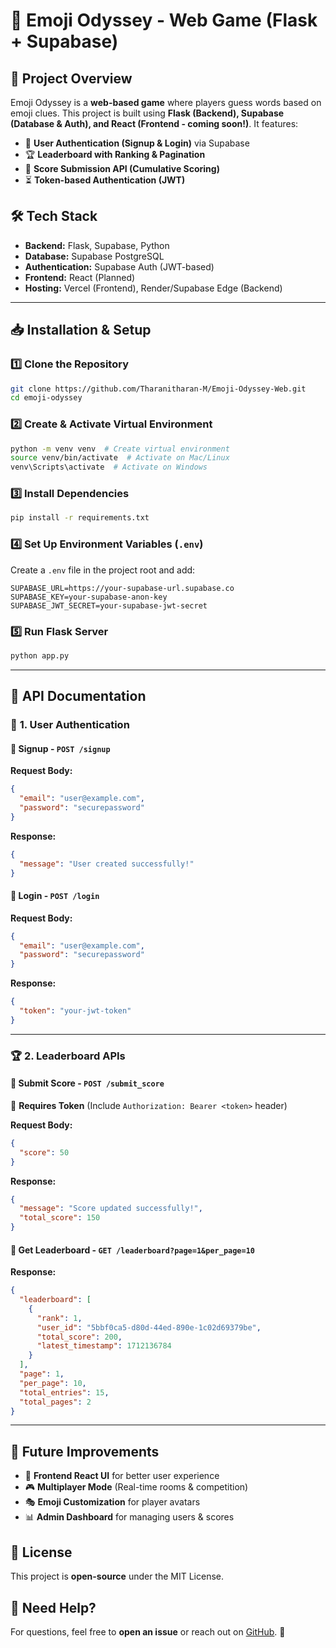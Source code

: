 # 🚀 Emoji Odyssey - Web Game (Flask + Supabase)

## 📌 Project Overview
Emoji Odyssey is a **web-based game** where players guess words based on emoji clues. This project is built using **Flask (Backend), Supabase (Database & Auth), and React (Frontend - coming soon!)**. It features:
- 🔐 **User Authentication (Signup & Login)** via Supabase
- 🏆 **Leaderboard with Ranking & Pagination**
- 🎯 **Score Submission API (Cumulative Scoring)**
- ⏳ **Token-based Authentication (JWT)**

## 🛠️ Tech Stack
- **Backend:** Flask, Supabase, Python
- **Database:** Supabase PostgreSQL
- **Authentication:** Supabase Auth (JWT-based)
- **Frontend:** React (Planned)
- **Hosting:** Vercel (Frontend), Render/Supabase Edge (Backend)

---

## 📥 Installation & Setup

### 1️⃣ **Clone the Repository**
```bash
git clone https://github.com/Tharanitharan-M/Emoji-Odyssey-Web.git
cd emoji-odyssey
```

### 2️⃣ **Create & Activate Virtual Environment**
```bash
python -m venv venv  # Create virtual environment
source venv/bin/activate  # Activate on Mac/Linux
venv\Scripts\activate  # Activate on Windows
```

### 3️⃣ **Install Dependencies**
```bash
pip install -r requirements.txt
```

### 4️⃣ **Set Up Environment Variables** (`.env`)
Create a `.env` file in the project root and add:
```plaintext
SUPABASE_URL=https://your-supabase-url.supabase.co
SUPABASE_KEY=your-supabase-anon-key
SUPABASE_JWT_SECRET=your-supabase-jwt-secret
```

### 5️⃣ **Run Flask Server**
```bash
python app.py
```

---

## 📌 API Documentation

### 🔹 **1. User Authentication**
#### 🔹 Signup - `POST /signup`
**Request Body:**
```json
{
  "email": "user@example.com",
  "password": "securepassword"
}
```
**Response:**
```json
{
  "message": "User created successfully!"
}
```

#### 🔹 Login - `POST /login`
**Request Body:**
```json
{
  "email": "user@example.com",
  "password": "securepassword"
}
```
**Response:**
```json
{
  "token": "your-jwt-token"
}
```

---

### 🏆 **2. Leaderboard APIs**

#### 🔹 Submit Score - `POST /submit_score`
🔐 **Requires Token** (Include `Authorization: Bearer <token>` header)

**Request Body:**
```json
{
  "score": 50
}
```
**Response:**
```json
{
  "message": "Score updated successfully!",
  "total_score": 150
}
```

#### 🔹 Get Leaderboard - `GET /leaderboard?page=1&per_page=10`
**Response:**
```json
{
  "leaderboard": [
    {
      "rank": 1,
      "user_id": "5bbf0ca5-d80d-44ed-890e-1c02d69379be",
      "total_score": 200,
      "latest_timestamp": 1712136784
    }
  ],
  "page": 1,
  "per_page": 10,
  "total_entries": 15,
  "total_pages": 2
}
```

---

## 🔄 Future Improvements
- 🎨 **Frontend React UI** for better user experience
- 🎮 **Multiplayer Mode** (Real-time rooms & competition)
- 🎭 **Emoji Customization** for player avatars
- 📊 **Admin Dashboard** for managing users & scores

## 📜 License
This project is **open-source** under the MIT License.

## 💬 Need Help?
For questions, feel free to **open an issue** or reach out on [GitHub](https://github.com/yourusername/emoji-odyssey). 🚀
